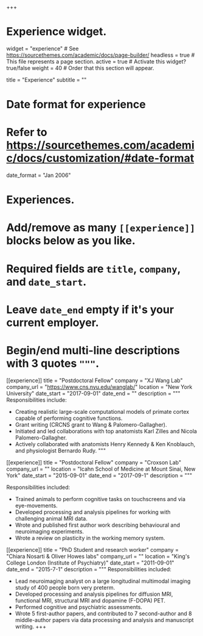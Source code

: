 +++
# Experience widget.
widget = "experience"  # See https://sourcethemes.com/academic/docs/page-builder/
headless = true  # This file represents a page section.
active = true  # Activate this widget? true/false
weight = 40  # Order that this section will appear.

title = "Experience"
subtitle = ""

# Date format for experience
#   Refer to https://sourcethemes.com/academic/docs/customization/#date-format
date_format = "Jan 2006"

# Experiences.
#   Add/remove as many `[[experience]]` blocks below as you like.
#   Required fields are `title`, `company`, and `date_start`.
#   Leave `date_end` empty if it's your current employer.
#   Begin/end multi-line descriptions with 3 quotes `"""`.
[[experience]]
  title = "Postdoctoral Fellow"
  company = "XJ Wang Lab"
  company_url = "https://www.cns.nyu.edu/wanglab/"
  location = "New York University"
  date_start = "2017-09-01"
  date_end = ""
  description = """
  Responsibilities include:
  
  * Creating realistic large-scale computational models of primate cortex capable of performing cognitive functions.
  * Grant writing (CRCNS grant to Wang & Palomero-Gallagher).
  * Initiated and led collaborations with top anatomists Karl Zilles and Nicola Palomero-Gallagher.
  * Actively collaborated with anatomists Henry Kennedy & Ken Knoblauch, and physiologist Bernardo Rudy.
  """

[[experience]]
  title = "Postdoctoral Fellow"
  company = "Croxson Lab"
  company_url = ""
  location = "Icahn School of Medicine at Mount Sinai, New York"
  date_start = "2015-09-01"
  date_end = "2017-09-1"
  description = """
  
  Responsibilities included:
  * Trained animals to perform cognitive tasks on touchscreens and via eye-movements.
  * Developed processing and analysis pipelines for working with challenging animal MRI data.
  * Wrote and published first author work describing behavioural and neuroimaging experiments.
  * Wrote a review on plasticity in the working memory system. 
  
[[experience]]
  title = "PhD Student and research worker"
  company = "Chiara Nosarti & Oliver Howes labs"
  company_url = ""
  location = "King's College London (Institute of Psychiatry)"
  date_start = "2011-09-01"
  date_end = "2015-7-1"
  description = """
  Responsibilities included:
  * Lead neuroimaging analyst on a large longitudinal multimodal imaging study of 400 people born very preterm.
  * Developed processing and analysis pipelines for diffusion MRI, functional MRI, structural MRI and dopamine (F-DOPA) PET.
  * Performed cognitive and psychiatric assessments.
  * Wrote 5 first-author papers, and contributed to 7 second-author and 8 middle-author papers via data processing and analysis and manuscript writing. 
+++
